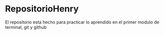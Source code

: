 # RepositorioHenry
El repositorio esta hecho para practicar lo aprendido en el primer modulo de terminal, git y github
